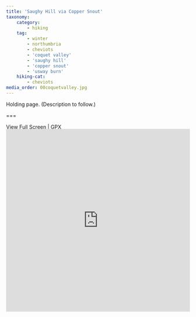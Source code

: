 ```yaml
---
title: 'Saughy Hill via Copper Snout'
taxonomy:
    category:
        - hiking
    tag:
        - winter
        - northumbria
        - cheviots
        - 'coquet valley'
        - 'saughy hill'
        - 'copper snout'
        - 'usway burn'
    hiking-cat:
        - cheviots
media_order: 00coquetvalley.jpg
---
```


Holding page. (Description to follow.)

===

[View Full Screen](https://map.mootparadox.com/full/coquet-valley-1) | [GPX](https://map.mootparadox.com/gpx/coquet-valley-1)  
<p><iframe src="https://map.mootparadox.com/embed/coquet-valley-1" height="500" width="100%" style="border:none; margin-top:-1.2em;"></iframe></p>